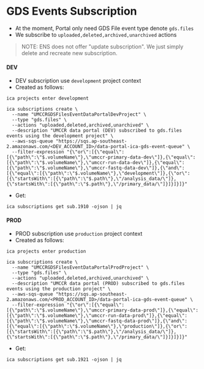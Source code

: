 # GDS Events Subscription

- At the moment, Portal only need GDS File event type denote `gds.files`
- We subscribe to `uploaded,deleted,archived,unarchived` actions

> NOTE: ENS does not offer "update subscription". We just simply delete and recreate new subscription.

#### DEV

- DEV subscription use `development` project context
- Created as follows:
```
ica projects enter development

ica subscriptions create \
  --name "UMCCRGDSFilesEventDataPortalDevProject" \
  --type "gds.files" \
  --actions "uploaded,deleted,archived,unarchived" \
  --description "UMCCR data portal (DEV) subscribed to gds.files events using the development project" \
  --aws-sqs-queue "https://sqs.ap-southeast-2.amazonaws.com/<DEV_ACCOUNT_ID>/data-portal-ica-gds-event-queue" \
  --filter-expression "{\"or\":[{\"equal\":[{\"path\":\"$.volumeName\"},\"umccr-primary-data-dev\"]},{\"equal\":[{\"path\":\"$.volumeName\"},\"umccr-run-data-dev\"]},{\"equal\":[{\"path\":\"$.volumeName\"},\"umccr-fastq-data-dev\"]},{\"and\":[{\"equal\":[{\"path\":\"$.volumeName\"},\"development\"]},{\"or\":[{\"startsWith\":[{\"path\":\"$.path\"},\"/analysis_data/\"]},{\"startsWith\":[{\"path\":\"$.path\"},\"/primary_data/\"]}]}]}]}"
```

- Get:
```
ica subscriptions get sub.1910 -ojson | jq
```

#### PROD

- PROD subscription use `production` project context
- Created as follows:
```
ica projects enter production

ica subscriptions create \
  --name "UMCCRGDSFilesEventDataPortalProdProject" \
  --type "gds.files" \
  --actions "uploaded,deleted,archived,unarchived" \
  --description "UMCCR data portal (PROD) subscribed to gds.files events using the production project" \
  --aws-sqs-queue "https://sqs.ap-southeast-2.amazonaws.com/<PROD_ACCOUNT_ID>/data-portal-ica-gds-event-queue" \
  --filter-expression "{\"or\":[{\"equal\":[{\"path\":\"$.volumeName\"},\"umccr-primary-data-prod\"]},{\"equal\":[{\"path\":\"$.volumeName\"},\"umccr-run-data-prod\"]},{\"equal\":[{\"path\":\"$.volumeName\"},\"umccr-fastq-data-prod\"]},{\"and\":[{\"equal\":[{\"path\":\"$.volumeName\"},\"production\"]},{\"or\":[{\"startsWith\":[{\"path\":\"$.path\"},\"/analysis_data/\"]},{\"startsWith\":[{\"path\":\"$.path\"},\"/primary_data/\"]}]}]}]}"
```

- Get:
```
ica subscriptions get sub.1921 -ojson | jq
```

